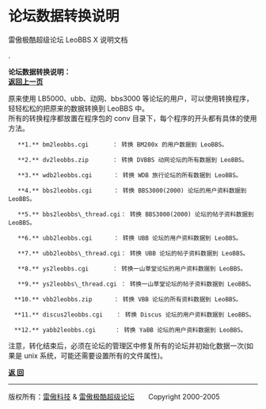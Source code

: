 # 论坛数据转换说明 

雷傲极酷超级论坛 LeoBBS X 说明文档

.

  
**论坛数据转换说明：**　　　　　　　　　　　　　　　　　　　　　　　　　　　　　　　　　　　　　　　　　　　　[**返回上一页**](readme.md)  
  
原来使用 LB5000、ubb、动网、bbs3000 等论坛的用户，可以使用转换程序，轻轻松松的把原来的数据转换到 LeoBBS 中。  
所有的转换程序都放置在程序包的 conv 目录下，每个程序的开头都有具体的使用方法。  
```
　 **1.** bm2leobbs.cgi　　　　： 转换 BM200x 的用户数据到 LeoBBS。  
  
　 **2.** dv2leobbs.zip　　　　： 转换 DVBBS 动网论坛的所有数据到 LeoBBS。  
  
　 **3.** wdb2leobbs.cgi 　　　： 转换 WDB 旅行论坛的所有数据到 LeoBBS。  
  
　 **4.** bbs2leobbs.cgi 　　　： 转换 BBS3000(2000) 论坛的用户资料数据到 LeoBBS。  
  
　 **5.** bbs2leobbs\_thread.cgi： 转换 BBS3000(2000) 论坛的帖子资料数据到 LeoBBS。  
  
　 **6.** ubb2leobbs.cgi 　　　： 转换 UBB 论坛的用户资料数据到 LeoBBS。  
  
　 **7.** ubb2leobbs\_thread.cgi： 转换 UBB 论坛的帖子资料数据到 LeoBBS。  
  
　 **8.** ys2leobbs.cgi　　　　： 转换一山草堂论坛的用户资料数据到 LeoBBS。  
  
　 **9.** ys2leobbs\_thread.cgi ： 转换一山草堂论坛的帖子资料数据到 LeoBBS。  
  
　**10.** vbb2leobbs.zip 　　　： 转换 VBB 论坛的所有资料数据到 LeoBBS。  
  
　**11.** discus2leobbs.cgi 　 ： 转换 Discus 论坛的用户资料数据到 LeoBBS。  
  
　**12.** yabb2leobbs.cgi 　　 ： 转换 YaBB 论坛的用户资料数据到 LeoBBS。  
```  
  
注意，转化结束后，必须在论坛的管理区中修复所有的论坛并初始化数据一次(如果是 unix 系统，可能还需要设置所有的文件属性)。  
  

[**返 回**](readme.md)

  
  

* * *

版权所有：[雷傲科技](http://www.leobbs.com) & [雷傲极酷超级论坛](http://bbs.leobbs.com)　　Copyright 2000-2005
